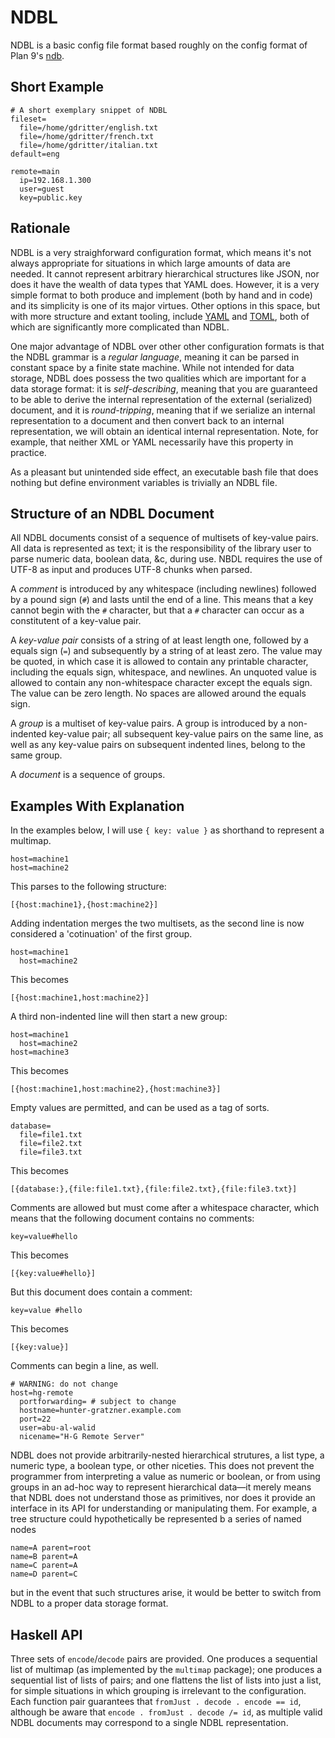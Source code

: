 NDBL
====

NDBL is a basic config file format based roughly on the config format of
Plan 9's [ndb](http://man.cat-v.org/plan_b/6/ndb).

Short Example
-------------

    # A short exemplary snippet of NDBL
    fileset=
	  file=/home/gdritter/english.txt
	  file=/home/gdritter/french.txt
	  file=/home/gdritter/italian.txt
	default=eng
	
	remote=main
	  ip=192.168.1.300
	  user=guest
	  key=public.key

Rationale
---------

NDBL is a very straighforward configuration format, which means it's not
always appropriate for situations in which large amounts of data are
needed. It cannot represent arbitrary hierarchical structures like
JSON, nor does it have the wealth of data types that YAML does. However,
it is a very simple format to both produce and implement (both by
hand and in code) and its simplicity is one of its major virtues. Other
options in this space, but with more structure and extant tooling,
include [YAML](http://en.wikipedia.org/wiki/YAML) and
[TOML](https://github.com/mojombo/toml), both of which are significantly
more complicated than NDBL.

One major advantage of NDBL over other other configuration formats is that
the NDBL grammar is a _regular language_, meaning it can be parsed in
constant space by a finite state machine. While not intended for data
storage, NDBL does possess the two qualities which are important for a
data storage format: it is _self-describing_, meaning that you are
guaranteed to be able to derive the internal representation of the
external (serialized) document, and it is _round-tripping_, meaning that if
we serialize an internal representation to a document and then convert
back to an internal representation, we will obtain an identical internal
representation. Note, for example, that neither XML or YAML necessarily
have this property in practice.

As a pleasant but unintended side effect, an executable bash file that
does nothing but define environment variables is trivially an NDBL
file.

Structure of an NDBL Document
-----------------------------

All NDBL documents consist of a sequence of multisets of key-value pairs.
All data is represented as text; it is the responsibility of the library
user to parse numeric data, boolean data, &c, during use. NBDL requires
the use of UTF-8 as input and produces UTF-8 chunks when parsed.

A _comment_ is introduced by any whitespace (including newlines)
followed by a pound sign (`#`) and lasts until the end of a line. This
means that a key cannot begin with the `#` character, but that a `#`
character can occur as a constitutent of a key-value pair.

A _key-value pair_ consists of a string of at least length one, followed
by a equals sign (`=`) and subsequently by a string of at least zero.
The value may be quoted, in which case it is allowed to contain any
printable character, including the equals sign, whitespace, and newlines.
An unquoted value is allowed to contain any non-whitespace character
except the equals sign. The value can be zero length. No spaces are
allowed around the equals sign.

A _group_ is a multiset of key-value pairs. A group is introduced by a
non-indented key-value pair; all subsequent key-value pairs on the same
line, as well as any key-value pairs on subsequent indented lines, belong
to the same group.

A _document_ is a sequence of groups.

Examples With Explanation
-------------------------

In the examples below, I will use `{ key: value }` as shorthand to represent a
multimap.

    host=machine1
    host=machine2

This parses to the following structure:

    [{host:machine1},{host:machine2}]

Adding indentation merges the two multisets, as the second line is now
considered a 'cotinuation' of the first group.

    host=machine1
      host=machine2

This becomes

    [{host:machine1,host:machine2}]

A third non-indented line will then start a new group:

    host=machine1
	  host=machine2
	host=machine3

This becomes

    [{host:machine1,host:machine2},{host:machine3}]

Empty values are permitted, and can be used as a tag of sorts.

    database=
	  file=file1.txt
	  file=file2.txt
	  file=file3.txt

This becomes

    [{database:},{file:file1.txt},{file:file2.txt},{file:file3.txt}]

Comments are allowed but must come after a whitespace character, which
means that the following document contains no comments:

    key=value#hello

This becomes

    [{key:value#hello}]

But this document does contain a comment:

    key=value #hello

This becomes

    [{key:value}]

Comments can begin a line, as well.

    # WARNING: do not change
    host=hg-remote
	  portforwarding= # subject to change
	  hostname=hunter-gratzner.example.com
	  port=22
	  user=abu-al-walid
	  nicename="H-G Remote Server"

NDBL does not provide arbitrarily-nested hierarchical strutures,
a list type, a numeric type, a boolean type, or other niceties. This does not
prevent the programmer from interpreting a value as numeric or boolean,
or from using groups in an ad-hoc way to represent hierarchical data—it
merely means that NDBL does not understand those as primitives, nor does it
provide an interface in its API for understanding or manipulating them.
For example, a tree structure could hypothetically be represented
b a series of named nodes

    name=A parent=root
	name=B parent=A
	name=C parent=A
	name=D parent=C

but in the event that such structures arise, it would be better to switch from
NDBL to a proper data storage format.

Haskell API
-----------

Three sets of `encode`/`decode` pairs are provided. One produces a sequential
list of multimap (as implemented by the `multimap` package); one produces
a sequential list of lists of pairs; and one
flattens the list of lists into just a list, for simple situations in which
grouping is irrelevant to the configuration. Each function pair guarantees
that `fromJust . decode . encode == id`, although be aware that
`encode . fromJust . decode /= id`, as multiple valid NDBL
documents may correspond to a single NDBL representation.

